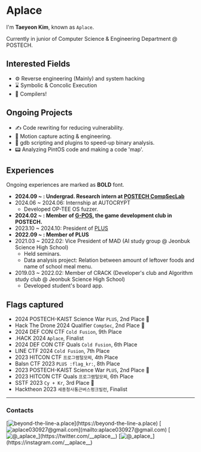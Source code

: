 # Aplace

I'm **Taeyeon Kim**, known as `Aplace`.

Currently in junior of Computer Science & Engineering Department @ POSTECH.

## Interested Fields 
  - ⚙️ Reverse engineering (Mainly) and system hacking
  - ⌛ Symbolic & Concolic Execution
  - 🤖 Compilers!

## Ongoing Projects
  - ✍️ Code rewriting for reducing vulnerability.
  - 🦹 Motion capture acting & engineering.
  - 🔧 gdb scripting and plugins to speed-up binary analysis.
  - 📟 Analyzing PintOS code and making a code 'map'.

## Experiences
Ongoing experiences are marked as **BOLD** font.
  - **2024.09 ~        : Undergrad. Research intern at [POSTECH CompSecLab](https://compsec.postech.ac.kr)**
  - 2024.06 ~ 2024.06: Internship at AUTOCRYPT
    - Developed OP-TEE OS fuzzer.
  - **2024.02 ~        : Member of [G-POS](https://gpos.postech.ac.kr/wordpress/), the game development club in POSTECH.**
  - 2023.10 ~ 2024.10: President of [PLUS](https://plus.or.kr)
  - **2022.09 ~        : Member of PLUS**
  - 2021.03 ~ 2022.02: Vice President of MAD (AI study group @ Jeonbuk Science High School)
    - Held seminars.
    - Data analysis project: Relation between amount of leftover foods and name of school meal menu.
  - 2019.03 ~ 2022.02: Member of CRACK (Developer's club and Algorithm study club @ Jeonbuk Science High School)
    - Developed student's board app.

## Flags captured
  - 2024 POSTECH-KAIST Science War `PLUS`, 2nd Place 🥈
  - Hack The Drone 2024 Qualifier `CompSec`, 2nd Place 🥈
  - 2024 DEF CON CTF `Cold Fusion`, 9th Place
  - .HACK 2024 `Aplace`, Finalist
  - 2024 DEF CON CTF Quals `Cold Fusion`, 6th Place
  - LINE CTF 2024 `Cold Fusion`, 7th Place
  - 2023 HITCON CTF `프로그램털모찌`, 4th Place
  - Balsn CTF 2023 `PLUS :flag_kr:`, 8th Place
  - 2023 POSTECH-KAIST Science War `PLUS`, 2nd Place 🥈
  - 2023 HITCON CTF Quals `프로그램털모찌`, 6th Place
  - SSTF 2023 `Cy + Kr`, 3rd Place 🥉
  - Hacktheon 2023 `세종청사통근버스펑크빌런`, Finalist
    
---
### Contacts

[![beyond-the-line-a.place](https://img.shields.io/badge/beyond--the--line--a.place-ffc639?style=flat-square&logo=tistory&logoColor="#000000")](https://beyond-the-line-a.place)
[![aplace030927@gmail.com](https://img.shields.io/badge/aplace030927@gmail.com-c71610?style=flat-square&logo=gmail&logoColor="#000000")](mailto:aplace030927@gmail.com)
[![@\__aplace__](https://img.shields.io/badge/@__aplace__-000000?style=flat-square&logo=x&logoColor="#000000")](https://twitter.com/__aplace__)
[![@\__aplace__](https://img.shields.io/badge/@__aplace__-c13584?style=flat-square&logo=instagram&logoColor="#000000")](https://instagram.com/__aplace__)
